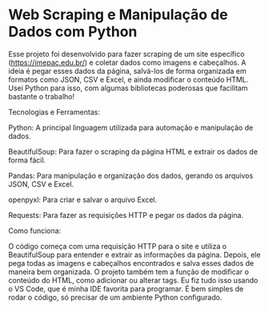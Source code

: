 # Web Scraping e Manipulação de Dados com Python

Esse projeto foi desenvolvido para fazer scraping de um site específico (https://imepac.edu.br/) e coletar dados como imagens e cabeçalhos. A ideia é pegar esses dados da página, salvá-los de forma organizada em formatos como JSON, CSV e Excel, e ainda modificar o conteúdo HTML. Usei Python para isso, com algumas bibliotecas poderosas que facilitam bastante o trabalho!

Tecnologias e Ferramentas:

Python: A principal linguagem utilizada para automação e manipulação de dados.

BeautifulSoup: Para fazer o scraping da página HTML e extrair os dados de forma fácil.

Pandas: Para manipulação e organização dos dados, gerando os arquivos JSON, CSV e Excel.

openpyxl: Para criar e salvar o arquivo Excel.

Requests: Para fazer as requisições HTTP e pegar os dados da página.

Como funciona:

O código começa com uma requisição HTTP para o site e utiliza o BeautifulSoup para entender e extrair as informações da página. Depois, ele pega todas as imagens e cabeçalhos encontrados e salva esses dados de maneira bem organizada. O projeto também tem a função de modificar o conteúdo do HTML, como adicionar ou alterar tags.
Eu fiz tudo isso usando o VS Code, que é minha IDE favorita para programar. É bem simples de rodar o código, só precisar de um ambiente Python configurado.
